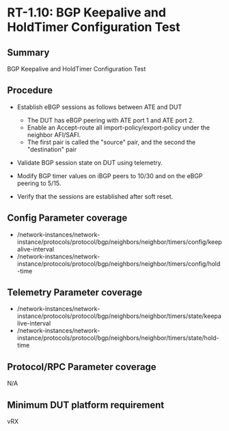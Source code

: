# RT-1.10: BGP Keepalive and HoldTimer Configuration Test

## Summary

BGP Keepalive and HoldTimer Configuration Test

## Procedure

*   Establish eBGP sessions as follows between ATE and DUT
    * The DUT has eBGP peering with ATE port 1 and ATE port 2.
    * Enable an Accept-route all import-policy/export-policy under the neighbor AFI/SAFI.
    * The first pair is called the "source" pair, and the second the "destination" pair

*  Validate BGP session state on DUT using telemetry.
*  Modify BGP timer values on iBGP peers to 10/30 and on the eBGP peering to 5/15.
*  Verify that the sessions are established after soft reset.


## Config Parameter coverage

*  /network-instances/network-instance/protocols/protocol/bgp/neighbors/neighbor/timers/config/keepalive-interval
*  /network-instances/network-instance/protocols/protocol/bgp/neighbors/neighbor/timers/config/hold-time

## Telemetry Parameter coverage

*  /network-instances/network-instance/protocols/protocol/bgp/neighbors/neighbor/timers/state/keepalive-interval
*  /network-instances/network-instance/protocols/protocol/bgp/neighbors/neighbor/timers/state/hold-time

## Protocol/RPC Parameter coverage

N/A

## Minimum DUT platform requirement

vRX